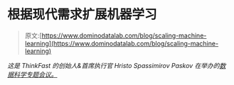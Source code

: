 # 根据现代需求扩展机器学习

> 原文:[https://www.dominodatalab.com/blog/scaling-machine-learning](https://www.dominodatalab.com/blog/scaling-machine-learning)

*这是 ThinkFast 的创始人&首席执行官 Hristo Spassimirov Paskov 在举办的[数据科学专题会议。](https://popup.dominodatalab.com?utm_source=blog&utm_medium=post&utm_campaign=scaling-machine-learning)*